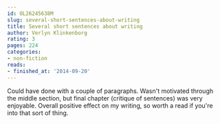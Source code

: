 ```yaml
---
id: OL26245638M
slug: several-short-sentences-about-writing
title: Several short sentences about writing
author: Verlyn Klinkenborg
rating: 3
pages: 224
categories:
- non-fiction
reads:
- finished_at: '2014-09-20'
---
```

Could have done with a couple of paragraphs. Wasn't motivated through the middle section, but final chapter (critique of sentences) was very enjoyable. Overall positive effect on my writing, so worth a read if you're into that sort of thing.
